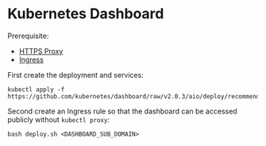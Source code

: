 # Kubernetes Dashboard

Prerequisite:
* [HTTPS Proxy](/network/https/README.md)
* [Ingress](/network/ingress/README.md)

First create the deployment and services:

```shell
kubectl apply -f https://github.com/kubernetes/dashboard/raw/v2.0.3/aio/deploy/recommended.yaml
```

Second create an Ingress rule so that the dashboard can be accessed publicly
without `kubectl proxy`:

```shell
bash deploy.sh <DASHBOARD_SUB_DOMAIN>
```

